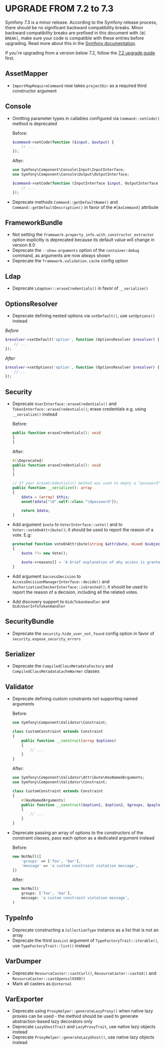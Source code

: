 UPGRADE FROM 7.2 to 7.3
=======================

Symfony 7.3 is a minor release. According to the Symfony release process, there should be no significant
backward compatibility breaks. Minor backward compatibility breaks are prefixed in this document with
`[BC BREAK]`, make sure your code is compatible with these entries before upgrading.
Read more about this in the [Symfony documentation](https://symfony.com/doc/7.3/setup/upgrade_minor.html).

If you're upgrading from a version below 7.2, follow the [7.2 upgrade guide](UPGRADE-7.2.md) first.

AssetMapper
-----------

 * `ImportMapRequireCommand` now takes `projectDir` as a required third constructor argument

Console
-------

 * Omitting parameter types in callables configured via `Command::setCode()` method is deprecated

   Before:

   ```php
   $command->setCode(function ($input, $output) {
       // ...
   });
   ```

   After:

   ```php
   use Symfony\Component\Console\Input\InputInterface;
   use Symfony\Component\Console\Output\OutputInterface;

   $command->setCode(function (InputInterface $input, OutputInterface $output) {
       // ...
   });
   ```

 * Deprecate methods `Command::getDefaultName()` and `Command::getDefaultDescription()` in favor of the `#[AsCommand]` attribute

FrameworkBundle
---------------

 * Not setting the `framework.property_info.with_constructor_extractor` option explicitly is deprecated
   because its default value will change in version 8.0
 * Deprecate the `--show-arguments` option of the `container:debug` command, as arguments are now always shown
 * Deprecate the `framework.validation.cache` config option

Ldap
----

 * Deprecate `LdapUser::eraseCredentials()` in favor of `__serialize()`

OptionsResolver
---------------

 * Deprecate defining nested options via `setDefault()`, use `setOptions()` instead

  *Before*
  ```php
  $resolver->setDefault('option', function (OptionsResolver $resolver) {
      // ...
  });
  ```

  *After*
  ```php
  $resolver->setOptions('option', function (OptionsResolver $resolver) {
      // ...
  });
  ```

Security
--------

 * Deprecate `UserInterface::eraseCredentials()` and `TokenInterface::eraseCredentials()`;
   erase credentials e.g. using `__serialize()` instead

   Before:

   ```php
   public function eraseCredentials(): void
   {
   }
   ```

   After:

   ```php
   #[\Deprecated]
   public function eraseCredentials(): void
   {
   }

   // If your eraseCredentials() method was used to empty a "password" property:
   public function __serialize(): array
   {
       $data = (array) $this;
       unset($data["\0".self::class."\0password"]);

       return $data;
   }
   ```

 * Add argument `$vote` to `VoterInterface::vote()` and to `Voter::voteOnAttribute()`;
   it should be used to report the reason of a vote. E.g:

   ```php
   protected function voteOnAttribute(string $attribute, mixed $subject, TokenInterface $token, ?Vote $vote = null): bool
   {
       $vote ??= new Vote();

       $vote->reasons[] = 'A brief explanation of why access is granted or denied, as appropriate.';
   }
   ```

 * Add argument `$accessDecision` to `AccessDecisionManagerInterface::decide()` and `AuthorizationCheckerInterface::isGranted()`;
   it should be used to report the reason of a decision, including all the related votes.

 * Add discovery support to `OidcTokenHandler` and `OidcUserInfoTokenHandler`

SecurityBundle
--------------

 * Deprecate the `security.hide_user_not_found` config option in favor of `security.expose_security_errors`

Serializer
----------

 * Deprecate the `CompiledClassMetadataFactory` and `CompiledClassMetadataCacheWarmer` classes

Validator
---------

 * Deprecate defining custom constraints not supporting named arguments

   Before:

   ```php
   use Symfony\Component\Validator\Constraint;

   class CustomConstraint extends Constraint
   {
       public function __construct(array $options)
       {
           // ...
       }
   }
   ```

   After:

   ```php
   use Symfony\Component\Validator\Attribute\HasNamedArguments;
   use Symfony\Component\Validator\Constraint;

   class CustomConstraint extends Constraint
   {
       #[HasNamedArguments]
       public function __construct($option1, $option2, $groups, $payload)
       {
           // ...
       }
   }
   ```

 * Deprecate passing an array of options to the constructors of the constraint classes, pass each option as a dedicated argument instead

   Before:

   ```php
   new NotNull([
       'groups' => ['foo', 'bar'],
       'message' => 'a custom constraint violation message',
   ])
   ```

   After:

   ```php
   new NotNull(
       groups: ['foo', 'bar'],
       message: 'a custom constraint violation message',
   )
   ```

TypeInfo
--------

 * Deprecate constructing a `CollectionType` instance as a list that is not an array
 * Deprecate the third `$asList` argument of `TypeFactoryTrait::iterable()`, use `TypeFactoryTrait::list()` instead

VarDumper
---------

 * Deprecate `ResourceCaster::castCurl()`, `ResourceCaster::castGd()` and `ResourceCaster::castOpensslX509()`
 * Mark all casters as `@internal`

VarExporter
-----------

 * Deprecate using `ProxyHelper::generateLazyProxy()` when native lazy proxies can be used - the method should be used to generate abstraction-based lazy decorators only
 * Deprecate `LazyGhostTrait` and `LazyProxyTrait`, use native lazy objects instead
 * Deprecate `ProxyHelper::generateLazyGhost()`, use native lazy objects instead
